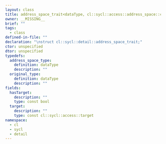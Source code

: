 ```yaml
---
layout: class
title: address_space_trait<dataType, cl::sycl::access::address_space::constant_space>
owner: __MISSING__
brief: ""
tags:
  - class
defined-in-file: ""
declaration: "\nstruct cl::sycl::detail::address_space_trait;"
ctor: unspecified
dtor: unspecified
typedefs:
  address_space_type:
    definition: dataType
    description: ""
  original_type:
    definition: dataType
    description: ""
fields:
  hasTarget:
    description: ""
    type: const bool
  target:
    description: ""
    type: const cl::sycl::access::target
namespace:
  - cl
  - sycl
  - detail
---
```

